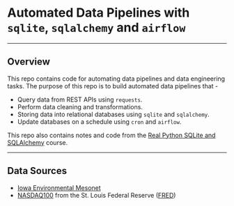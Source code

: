 # Automated Data Pipelines with `sqlite`, `sqlalchemy` and `airflow`

<hr>

## Overview
This repo contains code for automating data pipelines and data engineering tasks. The purpose of this repo is to build automated data pipelines that -
  
- Query data from REST APIs using `requests`.
- Perform data cleaning and transformations.
- Storing data into relational databases using `sqlite` and `sqlalchemy`.
- Update databases on a schedule using `cron` and `airflow`.

This repo also contains notes and code from the [Real Python SQLite and SQLAlchemy](https://realpython.com/courses/sqlite-sqlalchemy-python-beyond-flat-files/) course.

<hr>

## Data Sources

- [Iowa Environmental Mesonet](https://mesonet.agron.iastate.edu/request/daily.phtml)
- [NASDAQ100](https://fred.stlouisfed.org/series/NASDAQ100) from the St. Louis Federal Reserve ([FRED](https://fredhelp.stlouisfed.org/fred/about/about-fred/what-is-fred/))